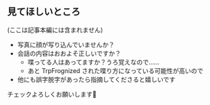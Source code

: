 ## 見てほしいところ

(ここは記事本編には含まれません)

- 写真に顔が写り込んでいませんか？
- 会話の内容はおおよそ正しいですか？
  - 喋ってる人はあってますか？うろ覚えなので……
  - あと TrpFrognized された喋り方になっている可能性が高いので
- 他にも誤字脱字があったら指摘してくださると嬉しいです

チェックよろしくお願いします🙇
